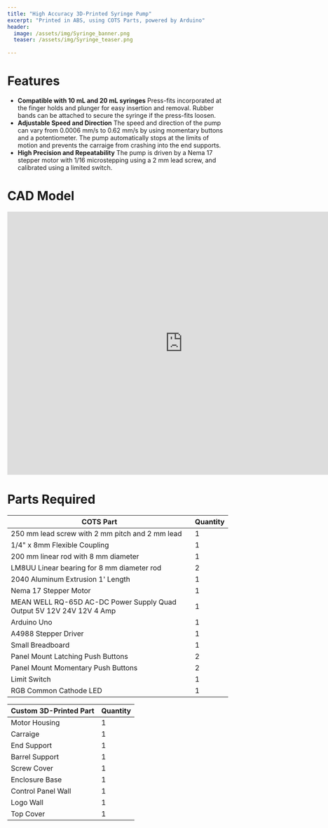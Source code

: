 ```yaml
---
title: "High Accuracy 3D-Printed Syringe Pump"
excerpt: "Printed in ABS, using COTS Parts, powered by Arduino"
header:
  image: /assets/img/Syringe_banner.png
  teaser: /assets/img/Syringe_teaser.png
   
---
```


# Features

* **Compatible with 10 mL and 20 mL syringes** Press-fits incorporated at the finger holds and plunger for easy insertion and removal. Rubber bands can be attached to secure the syringe if the press-fits loosen.
* **Adjustable Speed and Direction** The speed and direction of the pump can vary from 0.0006 mm/s to 0.62 mm/s by using momentary buttons and a potentiometer. The pump automatically stops at the limits of motion and prevents the carraige from crashing into the end supports.
* **High Precision and Repeatability** The pump is driven by a Nema 17 stepper motor with 1/16 microstepping using a 2 mm lead screw, and calibrated using a limited switch.

# CAD Model

<iframe src="https://vanderbilt643.autodesk360.com/shares/public/SH512d4QTec90decfa6e0aae7b5c4c72c0b1?mode=embed" width="800" height="600" allowfullscreen="true" webkitallowfullscreen="true" mozallowfullscreen="true"  frameborder="0"></iframe>

# Parts Required


| COTS Part                                                            | Quantity |
|----------------------------------------------------------------------|----------|
| 250 mm lead screw with 2 mm pitch and 2 mm lead                      | 1        |
| 1/4" x 8mm Flexible Coupling                                         | 1        |
| 200 mm linear rod with 8 mm diameter                                 | 1        |
| LM8UU Linear bearing for 8 mm diameter rod                           | 2        |
| 2040 Aluminum Extrusion 1' Length                                    | 1        |
| Nema 17 Stepper Motor                                                | 1        |
| MEAN WELL RQ-65D AC-DC Power Supply Quad Output 5V 12V 24V 12V 4 Amp | 1        |
| Arduino Uno                                                          | 1        |
| A4988 Stepper Driver                                                 | 1        |
| Small Breadboard                                                     | 1        |
| Panel Mount Latching Push Buttons                                    | 2        |
| Panel Mount Momentary Push Buttons                                   | 2        |
| Limit Switch                                                         | 1        |
| RGB Common Cathode LED                                               | 1        |

| Custom 3D-Printed Part | Quantity |
|------------------------|----------|
| Motor Housing          | 1        |
| Carraige               | 1        |
| End Support            | 1        |
| Barrel Support         | 1        |
| Screw Cover            | 1        |
| Enclosure Base         | 1        |
| Control Panel Wall     | 1        |
| Logo Wall              | 1        |
| Top Cover              | 1        |
